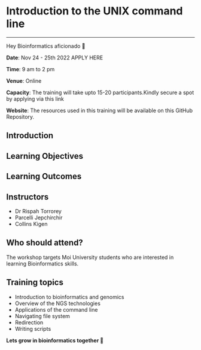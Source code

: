 # Introduction to the UNIX command line
-----------------------------------------

Hey Bioinformatics aficionado :wave:

**Date**: Nov 24 - 25th 2022 APPLY HERE

**Time**: 9 am to 2 pm

**Venue**: Online

**Capacity**: The training will take upto  15-20 participants.Kindly secure a spot by applying via this link

**Website**: The resources used in this training will be available on this GitHub Repository.

## Introduction




## Learning Objectives
## Learning Outcomes

## Instructors
- Dr Rispah Torrorey
- Parcelli Jepchirchir
- Collins Kigen

## Who should attend?

The workshop targets Moi University students who are interested in learning Bioinformatics skills.

## Training topics

- Introduction to bioinformatics and genomics
- Overview of the NGS technologies
- Applications of the command line
- Navigating file system
- Redirection
- Writing scripts





**Lets grow in bioinformatics together :dna:**
